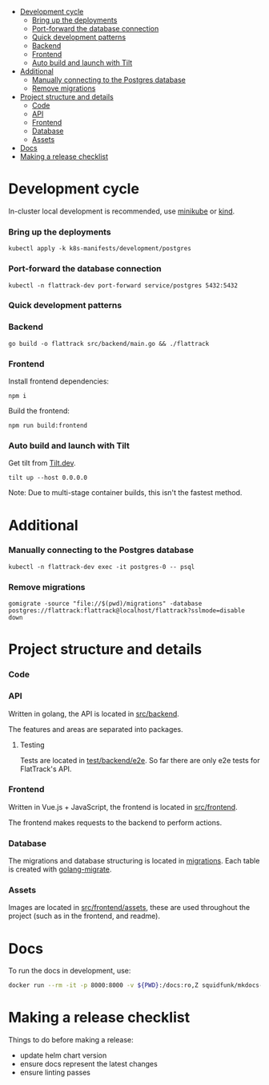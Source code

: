 - [Development cycle](#sec-1)
    - [Bring up the deployments](#sec-1-0-1)
    - [Port-forward the database connection](#sec-1-0-2)
    - [Quick development patterns](#sec-1-0-3)
    - [Backend](#sec-1-0-4)
    - [Frontend](#sec-1-0-5)
    - [Auto build and launch with Tilt](#sec-1-0-6)
- [Additional](#sec-2)
    - [Manually connecting to the Postgres database](#sec-2-0-1)
    - [Remove migrations](#sec-2-0-2)
- [Project structure and details](#sec-3)
    - [Code](#sec-3-0-1)
    - [API](#sec-3-0-2)
    - [Frontend](#sec-3-0-3)
    - [Database](#sec-3-0-4)
    - [Assets](#sec-3-0-5)
- [Docs](#sec-4)
- [Making a release checklist](#sec-5)


# Development cycle<a id="sec-1"></a>

In-cluster local development is recommended, use [minikube](https://minikube.sigs.k8s.io) or [kind](https://kind.sigs.k8s.io/).

### Bring up the deployments<a id="sec-1-0-1"></a>

```shell
kubectl apply -k k8s-manifests/development/postgres
```

### Port-forward the database connection<a id="sec-1-0-2"></a>

```shell
kubectl -n flattrack-dev port-forward service/postgres 5432:5432
```

### Quick development patterns<a id="sec-1-0-3"></a>

### Backend<a id="sec-1-0-4"></a>

```shell
go build -o flattrack src/backend/main.go && ./flattrack
```

### Frontend<a id="sec-1-0-5"></a>

Install frontend dependencies:

```shell
npm i
```

Build the frontend:

```shell
npm run build:frontend
```

### Auto build and launch with Tilt<a id="sec-1-0-6"></a>

Get tilt from [Tilt.dev](https://tilt.dev).

```shell
tilt up --host 0.0.0.0
```

Note: Due to multi-stage container builds, this isn't the fastest method.

# Additional<a id="sec-2"></a>

### Manually connecting to the Postgres database<a id="sec-2-0-1"></a>

```shell
kubectl -n flattrack-dev exec -it postgres-0 -- psql
```

### Remove migrations<a id="sec-2-0-2"></a>

```shell
gomigrate -source "file://$(pwd)/migrations" -database postgres://flattrack:flattrack@localhost/flattrack?sslmode=disable down
```

# Project structure and details<a id="sec-3"></a>

### Code<a id="sec-3-0-1"></a>

### API<a id="sec-3-0-2"></a>

Written in golang, the API is located in [src/backend](https://gitlab.com/flattrack/flattrack/-/tree/master/test/backend).

The features and areas are separated into packages.

1.  Testing

    Tests are located in [test/backend/e2e](https://gitlab.com/flattrack/flattrack/-/tree/master/test/backend/e2e). So far there are only e2e tests for FlatTrack's API.

### Frontend<a id="sec-3-0-3"></a>

Written in Vue.js + JavaScript, the frontend is located in [src/frontend](https://gitlab.com/flattrack/flattrack/-/tree/master/test/frontend).

The frontend makes requests to the backend to perform actions.

### Database<a id="sec-3-0-4"></a>

The migrations and database structuring is located in [migrations](https://gitlab.com/flattrack/flattrack/-/tree/master/migrations). Each table is created with [golang-migrate](https://github.com/golang-migrate/migrate).

### Assets<a id="sec-3-0-5"></a>

Images are located in [src/frontend/assets](https://gitlab.com/flattrack/flattrack/-/tree/master/src/frontend/assets), these are used throughout the project (such as in the frontend, and readme).

# Docs<a id="sec-4"></a>

To run the docs in development, use:

```sh
docker run --rm -it -p 8000:8000 -v ${PWD}:/docs:ro,Z squidfunk/mkdocs-material
```

# Making a release checklist<a id="sec-5"></a>

Things to do before making a release:

-   update helm chart version
-   ensure docs represent the latest changes
-   ensure linting passes

